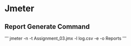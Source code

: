 # Jmeter 
## Report Generate Command
'''
jmeter -n -t Assignment_03.jmx -l log.csv -e -o Reports
'''
